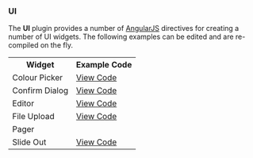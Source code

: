 ### UI

The **UI** plugin provides a number of [AngularJS](http://angularjs.org/) directives for creating a number of UI widgets.  The following examples can be edited and are re-compiled on the fly.

<div ng-include="'app/ui/html/test.html'"></div>

<table class="table">
<tr>
<th>Widget</th>
<th>Example Code</ht>
</tr>

<tr>
  <td>Colour Picker</td>
  <td>
     <a href="https://github.com/hawtio/hawtio/blob/master/hawtio-web/src/main/webapp/app/ui/html/test.html#L33" class="btn">View Code</a>
  </td>
</tr>
<tr>
  <td>Confirm Dialog</td>
  <td>
    <a href="https://github.com/hawtio/hawtio/blob/master/hawtio-web/src/main/webapp/app/ui/html/test.html#L45-45" class="btn">View Code</a>
  </td>
</tr>
<tr>
  <td>Editor</td>
  <td>
    <a href="https://github.com/hawtio/hawtio/blob/master/hawtio-web/src/main/webapp/app/ui/html/test.html#L144" class="btn">View Code</a>
  </td>
</tr>
<tr>
  <td>File Upload</td>
  <td>
    <a href="https://github.com/hawtio/hawtio/blob/master/hawtio-web/src/main/webapp/app/ui/html/test.html#L21" class="btn">View Code</a>
  </td>
</tr>
<tr>
  <td>Pager</td>
  <td>
  </td>
</tr>
<tr>
  <td>Slide Out</td>
  <td>
    <a href="https://github.com/hawtio/hawtio/blob/master/hawtio-web/src/main/webapp/app/ui/html/test.html#L45-45" class="btn">View Code</a>
  </td>
</tr>
</table>


